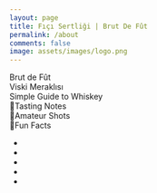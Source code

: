 ```yaml
---
layout: page
title: Fıçı Sertliği | Brut De Fût
permalink: /about
comments: false
image: assets/images/logo.png
---
```


Brut de Fût\
Viski Meraklısı\
Simple Guide to Whiskey\
📝Tasting Notes\
📸Amateur Shots\
🥃Fun Facts

<div class="share">
    <ul>
        <li id="native-share" class="ml-1 mr-1">
            <a target="_blank" onclick="share( '{{ page.title }}', '{{ site.url }}{{ site.baseurl }}{{ page.url }}' );">
                <i class="fas fa-share"></i>
            </a>
        </li>
        <li class="ml-1 mr-1">
            <a target="_blank" href="https://www.instagram.com/brutdefut">
                <i class="fab fa-instagram"></i>
            </a>
        </li>
        <li class="ml-1 mr-1">
            <a target="_blank" href="https://www.twitter.com/ficisertligi">
                <i class="fab fa-twitter"></i>
            </a>
        </li>
        <li class="ml-1 mr-1">
            <a target="_blank" href="https://www.facebook.com/brut.defut.3">
                <i class="fab fa-facebook-f"></i>
            </a>
        </li>
        <li class="ml-1 mr-1">
            <a target="_blank" href="https://www.pinterest.com/pin/create/button/" data-pin-do="buttonBookmark" data-pin-round="true" data-pin-tall="true">
            </a>
        </li>
    </ul>
</div>